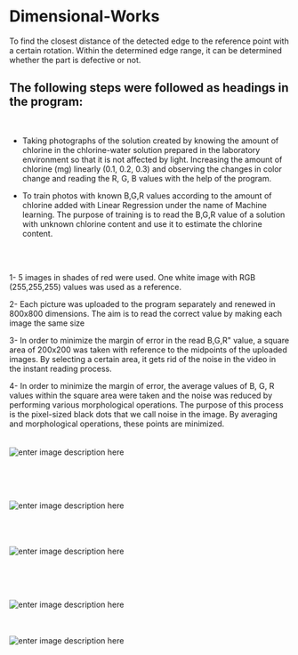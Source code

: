 # Dimensional-Works

To find the closest distance of the detected edge to the reference point with a certain rotation. Within the determined edge range, it can be determined whether the part is defective or not.

## The following steps were followed as headings in the program:
<br>

- Taking photographs of the solution created by knowing the amount of chlorine in the chlorine-water solution prepared in the laboratory environment so that it is not affected by light. Increasing the amount of chlorine (mg) linearly (0.1, 0.2, 0.3) and observing the changes in color change and reading the R, G, B values with the help of the program.

- To train photos with known B,G,R values according to the amount of chlorine added with Linear Regression under the name of Machine learning. The purpose of training is to read the B,G,R value of a solution with unknown chlorine content and use it to estimate the chlorine content. 

<br>
<br>


1- 5 images in shades of red were used. One white image with RGB (255,255,255) values was used as a reference.

2- Each picture was uploaded to the program separately and renewed in 800x800 dimensions. The aim is to read the correct value by making each image the same size

3- In order to minimize the margin of error in the read B,G,R" value, a square area of 200x200 was taken with reference to the midpoints of the uploaded images. By selecting a certain area, it gets rid of the noise in the video in the instant reading process.

4- In order to minimize the margin of error, the average values of B, G, R values within the square area were taken and the noise was reduced by performing various morphological operations. The purpose of this process is the pixel-sized black dots that we call noise in the image. By averaging and morphological operations, these points are minimized. 
<br><br><br>
![enter image description here](https://lh3.googleusercontent.com/bnEcEl6lFynL4VQ5-Uh8OqPIUnG3i1S5gIkYhu_Ua2HhvKcKtDPmXZuf4j15jJourABtOL8horTKajQoba2PaQHEOxB1cHjk1uTelTHc9pHz-6MPRoAOj1URvv9E_u2rrxMyMokXxxd9uESkWQjyo2XesyDE08uxVYmtsfVmTk84HgJPfRhbi6KRc-VAvtUSvpUuZerTsvnUfYC-TdOZTZ7rVmbxcTy2UHOaRR233tjGMbuHHOx0DM1eQCwG_xXp058tq6-HXCE97TNUk4W7ftLZtRuFCvSVdCKJCYNLaYH9clb-UU_IfO7a8YFK3rV-VtJJWFjKa0mwk8YfLiMrDucUgScdvbeyz2e2GZqCKtjGNjg81ZKiRcsI9LxiMeKvhspHP3K4rP-epB2eTZsbKOJ36ga-udkazkiZsiIoaT2JNFpJ997qJVlDaQ_wzil7oBFCWoykAzccPV8qUxlK16G-LLISDNRpEMeVCn1UCwquUg32k8fgTz497y_x2-6syc_3sfQGfkFOod56jyR_vJkatUcx4oE7xFTqLpN9x6MpnvLc0gfdrW5NRk3HAny5Ts62_xcx8Pe7vWDADHdvtrHyho8zmJibyB21hG1lW5X2eieq-PJ_NlO3fP0_guiBZsalM7tItipHZUl1138sk-h9JDSKoIYQstXgvFyl7r1spaHsFMK_c6UzIrV5yEARlLdtFzzi4Dt3UqxJnSg_o-17tZ2IcHvo9432T8SVdZ49FnXQsUTqXrifcHljqRCjlbdcABzl4Uj10C4RXYHGMzQ7fsETp_Rv4J8L1iiRMpDkqjmSo_jif7rX0FuIqB2Q2qvF_zcg0OHHdh_NomhV7fGbmOP0_4cE7ibMxGebHSY=w419-h252-no?authuser=2)

<br><br><br>

![enter image description here](https://lh3.googleusercontent.com/-vr8Gw142F0KIONqjw3YxFqghrDtID47E3ZYoVsQYY42fvwePN9uRqqbGRK_xlK0BK4BzPTsUEhoSthCQdFTXw43v9bUpdk0xZ-pjDUQaz857odwTG1yqmj9MehI7TCrD4p0GvmA8yDDYYFSGZLjqVE_O4ZWxQKuia0fM6CXF1viGJIaKfeThWBv2PvoZ4TneSuytCApRElXbJ-YMkUJjOgeYAFeKFOV5wAXVqnz6gu5F1vd_be-Mo9XXcQTHh14ybqOqowGYSJw9C1jRR8HVE4RjVpOa9d_e_intNAl79ElSu_q5x1WEU2_QE88TDz9qxpMMgStVQRXk4R_z3PUrSkA-RagiG_I8FQ21u9xr3wrkfwYLXsn_p1vJQT3zq79TXSeuxwy6VykEiD9ZG2qzgIQPkJ5f4Ws6sR0ijm5E8ZCRis-b66V68Hj9k1C211seSImC1PU577XurDDYoGINk64Zdlk0HoONZzrRBJP0FfJlOkRiGUgq08bGk4_gRJKCFMYLRbB_6iLdVuI8JfezD90lOBNTsj9hrr4wneENFFx6KKZGlTDnFtxPQVvNgg9bgXcJy4Xfgmj0iDwQ7O8WSUByLV_NOADy-5OVdbMGhL4JOhyphscwGpeKY_hhda538cydLD2oW_CnkPrxzTmQpaxRcEFDgChn0RNX66Pim6QUPceWwtpM8-cZ_B_8pml7ZM4imcQrhLsDIZ-HYy_wJT_LJ2eR39dbbDyDpHq3aR75cGTDIOmMPzUWGxlOjBmgK9zBWafDYK9UFlGbHR0xM19tsxB2AR808uw0WwoVzm79S4zlQOmZzW8D_py5mu7gSuRC2NSghU49coFdu9J8OjCgW4P-4V6EERaKaJtqOQ=w640-h480-no?authuser=2)

<br><br><br>
![enter image description here](https://lh3.googleusercontent.com/bY0FrZBsAQcC0JUlqSce0N3YT4ykpSLnJoTeUfvgUBnwjiP0gTuiMehr-BrHw2vrFrZWBtiunjGQbidHIlafQHCb94xMDyh7uqYbpsXljT24vIvdJOZl0Sh5MkiTN_1FYWboDSkBGdTxac5jLaGrCq4U6E40RDybchKwa6yngKbBgVLn1AN-few1JklFWIoc8iihrl0BP8Dd35RsPFbjhldpObW47HCNWL8jfhhqcTDQIYs9whev3dpXptnNfY1Xs_iD1ZLy0muZR4qWPMH3077ChyYajnIvpldfJsG8BloTZaLFMge-lUSZUkPrKUMiyx4Hbemkb1wFg55c9C9BryYKVmoe5tsoMyeRiP3flaZ0yXViWBjSh30Rs94l_JVSVMCmr1aaPYpt12cbNry5MJwPMjhlaB9lvfY_joqGctgkt4dvS6Mh-bY-OYx7STGopngxgrhuFpAFoQ6GPLRhYgLNWPq2EweN5sxBLKTCn64zNWRlBhv5_JYN6wSZZxIgGS6f_iOE4HUb2muWhTlodSAwrR_bDoNDBho56wFk5PY1pf3aNG98TgrsetZjXt9bw8-kT405iJvMhatJtGtoqlnzVuOKsOKcpY48D_FEgYd5A82OcL975Znpcb1TaWX4j1Gw_LPq6icFGByaRAhTpsLrN85b8-gz-rqK414KXTL7KhLwWvz35JZs9Hjc85E26nB5HxYxW1_66wdlrBsqlrGNJYfkparTDKihkrAE60jQ48uOYaBXax09kmulxRJXBVdtMElSNZr7GwGNNPr1Yv2Dn9Bj5mYuI2j1HNmKohHO-wxRS5H1OapH1EQf029JP4t-tI9WfJPTG2Py2PdY3qxYPO-nNEBee1xW-kJmwyM=s800-no?authuser=2)

<br><br><br>

![enter image description here](https://lh3.googleusercontent.com/VEqA2c9RtEl0dxmXR6RwPApgaNvtlqEJUZJPrwNE8zzVQvq-wlMItAFLmhVVsjgu45d_srM4Bt6R5MUI6QwwEjqafUwMy3bih3rEnAFuQM-iYdQTlNctCwWM-tKEF2anOyxY0DnQhbABIQuQE1m03pbOW6Z92RxtlBJuUJMB0IFHb_OSvcAdgaG49sLoY2eKXvt2J3wgF6fbdN-DYrLM25dy-7hK6vRmkozQL3YMvMeRviSbb69RpusCcxD25bbZISVi6RaFB1ZXtWWLvPWR2_bY86nGR3itjASoNQ7azyg8cNvXkTSZo8cspRedQo2s-Y7m8aTBBDIeUcZqxmPtryjgqnzMt3WH-wKHY_aOwpiQYMet5MHpHae6ZwIiwZVkMYLFtWR79TlEfw-b03rLxDQcvWEUrroNtO0Eec6SLulEOo7SgqkG819_ApSLmBUM4ql_w7T4cZCk7rCBbRtPhUlCpdU6z_4CQWYB9lT_anfq3kERtLj8R-ACRGX_--HJz6hwIW_UJtfZNiQ4zstcLTas96ZPvKMt4m5mNvbARUw5i3SRtfcoTitbf-TaPK1ZTwF01CZ1DYt91eYBIz26cRfRDLuPVMLFvPhGvxNLpO61zopXK7fnEDvTWTVsln6ulWPPy1-WGmaE9WJhwcPKDg3tZzWOcylCxq59xKkwz8d6Rf1dmCPTFX53Jkxpc33az1J6JDdYTeB-yzd6aGyzdre3G7BzjKgaa-lNEhZPrbFv0vGzOmwu4hzGBrPV_zEuhssaK-L_fr7d-GTPsmsFeZ4slKxF6z8RaZtgKIfUneZn8_O_vK6RpCzxRebv1yEfeiPDq2EZ3h6Ho1mqcd9Ajw0Qz2-cmPLMQyaDeyd-AwM=w407-h124-no?authuser=2)
<br><br><br>

![enter image description here](https://lh3.googleusercontent.com/2vVgZODqtgyluadx2TLR0b1zxhK7kvCP0ZREXBl8xZAHrXvoEpFSVNSoDNXwiI_uHGpvMcS3Iy1qwofcswc0j6a4dOWFHQJGIuZaZBk-I9zlsekfyv60bkbQkAFJ15xCRKhlZZTWRbmFHdNSd5EmzaEfgl42wEneh4g5x1D-Vps0B6no_s_NDN2d2y__p2qCoMB8c6YY51PMpVvove2CvJzm5JSnK48w36ZQpxuP5-ZgBXkp7CFfQg7kMXAxzReuumKZeQmBCHb3CLqMziiYKy9VV6_iDRP74e4-uuDDNYe9nfanwr8zeAybXHxN-7eZkFSUzes7uCoe7ivVOHBju5wYvCFxfsskgzx6a5odEZ7hfXw9NxBE8rC2cL0zTLc_cx-YmUkXcwBxi9T-OfiybUgT1tqCLK3WSoadpjBqfZ67_gXX6OXcnKud-8Xg_q4m5mUcxntA2dmNKkx6NiNzFSeEFvgRIKn0oKWk1yPejK7AGyKGd-B6lhxMT3LEhq9arlywb1KYj6g4V133HBKv5HTLcNT7v66NNzi3Yd3gVmsy2xt8UMjJVhtJzITVC1GVPoQ106gpkztoGdY_kCayFvx1Ac6XEMoEzfRj9jJ7npCg2TNGi37_FhgIuvljuhz4CP_Ek6qygRI4Ozn2OtJAg-dt3N65g45QnrvdbVX5bsOSMLz1Cv7SNM7XUyAAUMqldwpD3ub_QFVH1Zo4BQ0eXwOLCzaXdJYNiHQGbG_ZObqpyjVbUiXcizwdUxYrtlpC8KNSffkAJSqfVMKIBZVqJZqASAvdu2B7K_3NuRoWiaHZgKeQH-7HIFz3xHs55azIVFhpVSdSTirYyn1291Sk6SkwGoLEMjLKUfyKGK4P7dM=w612-h509-no?authuser=2)
